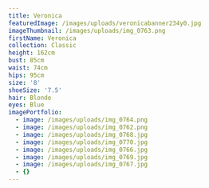 ```yaml
---
title: Veronica
featuredImage: /images/uploads/veronicabanner234y0.jpg
imageThumbnail: /images/uploads/img_0763.png
firstName: Veronica
collection: Classic
height: 162cm
bust: 85cm
waist: 74cm
hips: 95cm
size: '8'
shoeSize: '7.5'
hair: Blonde
eyes: Blue
imagePortfolio:
  - image: /images/uploads/img_0764.png
  - image: /images/uploads/img_0762.png
  - image: /images/uploads/img_0768.jpg
  - image: /images/uploads/img_0770.jpg
  - image: /images/uploads/img_0766.jpg
  - image: /images/uploads/img_0769.jpg
  - image: /images/uploads/img_0767.jpg
  - {}
---
```


